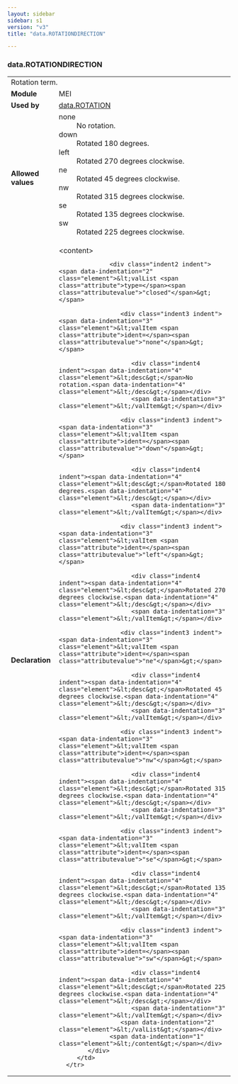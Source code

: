 ```yaml
---
layout: sidebar
sidebar: s1
version: "v3"
title: "data.ROTATIONDIRECTION"

---
```


<div class="macroSpec">
   <h3 id="data.ROTATIONDIRECTION">data.ROTATIONDIRECTION</h3>
   <table class="wovenodd">
      <tr>
         <td colspan="2" class="wovenodd-col2">Rotation term.</td>
      </tr>
      <tr>
         <td class="wovenodd-col1"><strong>Module</strong></td>
         <td class="wovenodd-col2">MEI</td>
      </tr>
      <tr>
         <td class="wovenodd-col1"><strong>Used by</strong></td>
         <td class="wovenodd-col2">
            <div class="parent"><a class="link_odd" href="{{ site.baseurl }}/{{ page.version }}/data-types/data.ROTATION.html">data.ROTATION</a></div>
         </td>
      </tr>
      <tr>
         <td class="wovenodd-col1"><strong>Allowed values</strong></td>
         <td class="wovenodd-col2">
            <dl>
               <dt>none</dt>
               <dd>No rotation.</dd>
               <dt>down</dt>
               <dd>Rotated 180 degrees.</dd>
               <dt>left</dt>
               <dd>Rotated 270 degrees clockwise.</dd>
               <dt>ne</dt>
               <dd>Rotated 45 degrees clockwise.</dd>
               <dt>nw</dt>
               <dd>Rotated 315 degrees clockwise.</dd>
               <dt>se</dt>
               <dd>Rotated 135 degrees clockwise.</dd>
               <dt>sw</dt>
               <dd>Rotated 225 degrees clockwise.</dd>
            </dl>
         </td>
      </tr>
      <tr>
         <td class="wovenodd-col1"><strong>Declaration</strong></td>
         <td class="wovenodd-col2">
            <div xml:space="preserve" class="pre">
               <div class="indent1 indent"><span data-indentation="1" class="element">&lt;content&gt;</span>
                  
                  <div class="indent2 indent"><span data-indentation="2" class="element">&lt;valList <span class="attribute">type=</span><span class="attributevalue">"closed"</span>&gt;</span>
                     
                     <div class="indent3 indent"><span data-indentation="3" class="element">&lt;valItem <span class="attribute">ident=</span><span class="attributevalue">"none"</span>&gt;</span>
                        
                        <div class="indent4 indent"><span data-indentation="4" class="element">&lt;desc&gt;</span>No rotation.<span data-indentation="4" class="element">&lt;/desc&gt;</span></div>
                        <span data-indentation="3" class="element">&lt;/valItem&gt;</span></div>
                     
                     <div class="indent3 indent"><span data-indentation="3" class="element">&lt;valItem <span class="attribute">ident=</span><span class="attributevalue">"down"</span>&gt;</span>
                        
                        <div class="indent4 indent"><span data-indentation="4" class="element">&lt;desc&gt;</span>Rotated 180 degrees.<span data-indentation="4" class="element">&lt;/desc&gt;</span></div>
                        <span data-indentation="3" class="element">&lt;/valItem&gt;</span></div>
                     
                     <div class="indent3 indent"><span data-indentation="3" class="element">&lt;valItem <span class="attribute">ident=</span><span class="attributevalue">"left"</span>&gt;</span>
                        
                        <div class="indent4 indent"><span data-indentation="4" class="element">&lt;desc&gt;</span>Rotated 270 degrees clockwise.<span data-indentation="4" class="element">&lt;/desc&gt;</span></div>
                        <span data-indentation="3" class="element">&lt;/valItem&gt;</span></div>
                     
                     <div class="indent3 indent"><span data-indentation="3" class="element">&lt;valItem <span class="attribute">ident=</span><span class="attributevalue">"ne"</span>&gt;</span>
                        
                        <div class="indent4 indent"><span data-indentation="4" class="element">&lt;desc&gt;</span>Rotated 45 degrees clockwise.<span data-indentation="4" class="element">&lt;/desc&gt;</span></div>
                        <span data-indentation="3" class="element">&lt;/valItem&gt;</span></div>
                     
                     <div class="indent3 indent"><span data-indentation="3" class="element">&lt;valItem <span class="attribute">ident=</span><span class="attributevalue">"nw"</span>&gt;</span>
                        
                        <div class="indent4 indent"><span data-indentation="4" class="element">&lt;desc&gt;</span>Rotated 315 degrees clockwise.<span data-indentation="4" class="element">&lt;/desc&gt;</span></div>
                        <span data-indentation="3" class="element">&lt;/valItem&gt;</span></div>
                     
                     <div class="indent3 indent"><span data-indentation="3" class="element">&lt;valItem <span class="attribute">ident=</span><span class="attributevalue">"se"</span>&gt;</span>
                        
                        <div class="indent4 indent"><span data-indentation="4" class="element">&lt;desc&gt;</span>Rotated 135 degrees clockwise.<span data-indentation="4" class="element">&lt;/desc&gt;</span></div>
                        <span data-indentation="3" class="element">&lt;/valItem&gt;</span></div>
                     
                     <div class="indent3 indent"><span data-indentation="3" class="element">&lt;valItem <span class="attribute">ident=</span><span class="attributevalue">"sw"</span>&gt;</span>
                        
                        <div class="indent4 indent"><span data-indentation="4" class="element">&lt;desc&gt;</span>Rotated 225 degrees clockwise.<span data-indentation="4" class="element">&lt;/desc&gt;</span></div>
                        <span data-indentation="3" class="element">&lt;/valItem&gt;</span></div>
                     <span data-indentation="2" class="element">&lt;/valList&gt;</span></div>
                  <span data-indentation="1" class="element">&lt;/content&gt;</span></div>
            </div>
         </td>
      </tr>
   </table>
</div>